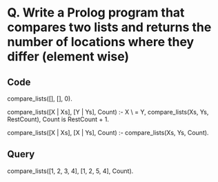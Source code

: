 # Q.  Write a Prolog program that compares two lists and returns the number of locations where they differ (element wise)

## Code

compare_lists([], [], 0).

compare_lists([X | Xs], [Y | Ys], Count) :-
    X \ = Y,
    compare_lists(Xs, Ys, RestCount),
    Count is RestCount + 1.

compare_lists([X | Xs], [X | Ys], Count) :-
    compare_lists(Xs, Ys, Count).

## Query

compare_lists([1, 2, 3, 4], [1, 2, 5, 4], Count).
